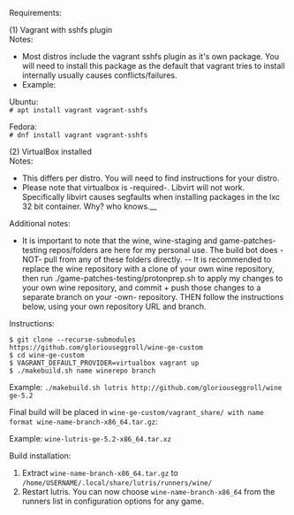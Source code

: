 Requirements:  

(1) Vagrant with sshfs plugin  
Notes: 
* Most distros include the vagrant sshfs plugin as it's own package. You will need to install this package as the default that vagrant tries to install internally usually causes conflicts/failures. 
* Example:  

Ubuntu:  
`# apt install vagrant vagrant-sshfs`  

Fedora:  
`# dnf install vagrant vagrant-sshfs`  

(2) VirtualBox installed  
Notes: 
* This differs per distro. You will need to find instructions for your distro.  
* Please note that virtualbox is -required-. Libvirt will not work. Specifically libvirt causes segfaults when installing packages in the lxc 32 bit container. Why? who knows.__

Additional notes:
* It is important to note that the wine, wine-staging and game-patches-testing repos/folders are here for my personal use. The build bot does -NOT- pull from any of these folders directly. 
-- It is recommended to replace the wine repository with a clone of your own wine repository, then run ./game-patches-testing/protonprep.sh to apply my changes to your own wine repository, and commit + push those changes to a separate branch on your -own- repository. THEN follow the instructions below, using your own repository URL and branch.

Instructions:  

```
$ git clone --recurse-submodules https://github.com/gloriouseggroll/wine-ge-custom  
$ cd wine-ge-custom  
$ VAGRANT_DEFAULT_PROVIDER=virtualbox vagrant up  
$ ./makebuild.sh name winerepo branch  
```

Example: `./makebuild.sh lutris http://github.com/gloriouseggroll/wine ge-5.2`  

Final build will be placed in `wine-ge-custom/vagrant_share/ with name format wine-name-branch-x86_64.tar.gz`:  

Example: `wine-lutris-ge-5.2-x86_64.tar.xz`  

Build installation:  

1) Extract `wine-name-branch-x86_64.tar.gz` to `/home/USERNAME/.local/share/lutris/runners/wine/`  
2) Restart lutris. You can now choose `wine-name-branch-x86_64` from the runners list in configuration options for any game.  
